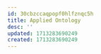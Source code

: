 ```yaml
---
id: 30cbzccaqpopf0hlfznqc5h
title: Applied Ontology
desc: ''
updated: 1713283690249
created: 1713283690249
---
```

